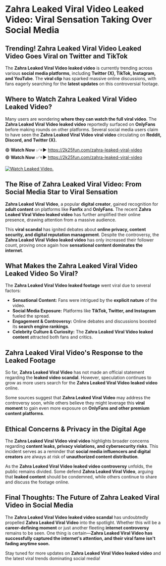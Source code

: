 # Zahra Leaked Viral Video Leaked Video: Viral Sensation Taking Over Social Media

## **Trending! Zahra Leaked Viral Video Leaked Video Goes Viral on Twitter and TikTok**
The **Zahra Leaked Viral Video leaked video** is currently trending across various **social media platforms**, including **Twitter (X), TikTok, Instagram, and YouTube**. The **viral clip** has sparked massive online discussions, with fans eagerly searching for the **latest updates** on this controversial footage.

## **Where to Watch Zahra Leaked Viral Video Leaked Video?**
Many users are wondering **where they can watch the full viral video**. The **Zahra Leaked Viral Video leaked video** reportedly surfaced on **OnlyFans** before making rounds on other platforms. Several social media users claim to have seen the **Zahra Leaked Viral Video viral video** circulating on **Reddit, Discord, and Twitter (X).**

🟢 **Watch Now** ✅=► https://2k25fun.com/zahra-leaked-viral-video  
🟢 **Watch Now** ✅=► https://2k25fun.com/zahra-leaked-viral-video  

[![Watch Leaked Video.](https://miro.medium.com/v2/resize:fit:828/format:webp/1*cilzJN44JGOrTw9NJCrNHA.gif "Watch Leaked Video")](https://2k25fun.com/zahra-leaked-viral-video)

## **The Rise of Zahra Leaked Viral Video: From Social Media Star to Viral Sensation**
**Zahra Leaked Viral Video**, a popular **digital creator**, gained recognition for **adult content** on platforms like **Fanfix** and **OnlyFans**. The recent **Zahra Leaked Viral Video leaked video** has further amplified their online presence, drawing attention from a massive audience.

This **viral scandal** has ignited debates about **online privacy, content security, and digital reputation management**. Despite the controversy, the **Zahra Leaked Viral Video leaked video** has only increased their follower count, proving once again how **sensational content dominates the internet**.

## **What Makes the Zahra Leaked Viral Video Leaked Video So Viral?**
The **Zahra Leaked Viral Video leaked footage** went viral due to several factors:
- **Sensational Content:** Fans were intrigued by the **explicit nature** of the video.
- **Social Media Exposure:** Platforms like **TikTok, Twitter, and Instagram** fueled the spread.
- **Engagement & Controversy:** Online debates and discussions boosted its **search engine rankings**.
- **Celebrity Culture & Curiosity:** The **Zahra Leaked Viral Video leaked content** attracted both fans and critics.

## **Zahra Leaked Viral Video's Response to the Leaked Footage**
So far, **Zahra Leaked Viral Video** has not made an official statement regarding the **leaked video scandal**. However, speculation continues to grow as more users search for the **Zahra Leaked Viral Video leaked video** online.

Some sources suggest that **Zahra Leaked Viral Video** may address the controversy soon, while others believe they might leverage this **viral moment** to gain even more exposure on **OnlyFans and other premium content platforms**.

## **Ethical Concerns & Privacy in the Digital Age**
The **Zahra Leaked Viral Video viral video** highlights broader concerns regarding **content leaks, privacy violations, and cybersecurity risks**. This incident serves as a reminder that **social media influencers and digital creators** are always at risk of **unauthorized content distribution**.

As the **Zahra Leaked Viral Video leaked video controversy** unfolds, the public remains divided. Some defend **Zahra Leaked Viral Video**, arguing that **leaked content** should be condemned, while others continue to share and discuss the footage online.

## **Final Thoughts: The Future of Zahra Leaked Viral Video in Social Media**
The **Zahra Leaked Viral Video leaked video scandal** has undoubtedly propelled **Zahra Leaked Viral Video** into the spotlight. Whether this will be a **career-defining moment** or just another fleeting **internet controversy** remains to be seen. One thing is certain—**Zahra Leaked Viral Video has successfully captured the internet's attention, and their viral fame isn't fading anytime soon.**

Stay tuned for more updates on **Zahra Leaked Viral Video leaked video** and the latest viral trends dominating social media!